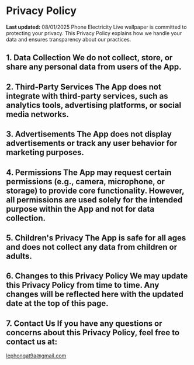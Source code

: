 # Privacy Policy 
**Last updated:** 08/01/2025 
Phone Electricity Live wallpaper is committed to protecting your privacy. This Privacy Policy explains how we handle your data and ensures transparency about our practices. 
## 1. Data Collection We do not collect, store, or share any personal data from users of the App. 
## 2. Third-Party Services The App does not integrate with third-party services, such as analytics tools, advertising platforms, or social media networks. 
## 3. Advertisements The App does not display advertisements or track any user behavior for marketing purposes. 
## 4. Permissions The App may request certain permissions (e.g., camera, microphone, or storage) to provide core functionality. However, all permissions are used solely for the intended purpose within the App and not for data collection. 
## 5. Children's Privacy The App is safe for all ages and does not collect any data from children or adults. 
## 6. Changes to this Privacy Policy We may update this Privacy Policy from time to time. Any changes will be reflected here with the updated date at the top of this page. 
## 7. Contact Us If you have any questions or concerns about this Privacy Policy, feel free to contact us at: 
[lephongat9a@gmail.com](mailto:lephongat9a@gmail.com)
